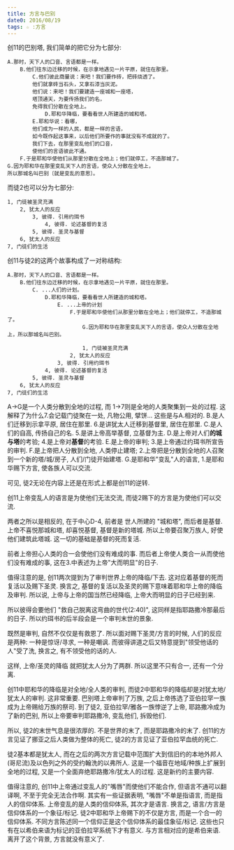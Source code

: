```yaml
---
title: 方言与巴别
date0: 2016/08/19
tags: ☆ :方言
---
```


创11的巴别塔, 我们简单的把它分为七部分:

```
A.那时，天下人的口音、言语都是一样。
    B.他们往东边迁移的时候，在示拿地遇见一片平原，就住在那里。
        C.他们彼此商量说：来吧！我们要作砖，把砖烧透了。
        他们就拿砖当石头，又拿石漆当灰泥。
        他们说：来吧！我们要建造一座城和一座塔，
        塔顶通天，为要传扬我们的名，
        免得我们分散在全地上。
            D.耶和华降临，要看看世人所建造的城和塔。
        E.耶和华说：看哪，
        他们成为一样的人民，都是一样的言语，
        如今既作起这事来，以后他们所要作的事就没有不成就的了。
        我们下去，在那里变乱他们的口音，
        使他们的言语彼此不通。
    F.于是耶和华使他们从那里分散在全地上；他们就停工，不造那城了。
G.因为耶和华在那里变乱天下人的言语，使众人分散在全地上，
所以那城名叫巴别〔就是变乱的意思〕。
```
而徒2也可以分为七部分:

```
1, 门徒被圣灵充满
    2, 犹太人的反应
        3, 彼得. 引用约珥书
            4, 彼得. 论述基督的复活
        5, 彼得. 圣灵与基督
    6, 犹太人的反应
7, 门徒们的生活
```
创11与徒2的这两个故事构成了一对称结构:

```
A.那时，天下人的口音、言语都是一样。
    B.他们往东边迁移的时候，在示拿地遇见一片平原，就住在那里。
        C. ...人们的计划。
            D.耶和华降临，要看看世人所建造的城和塔。
                E. ...上帝的计划
                    F.于是耶和华使他们从那里分散在全地上；他们就停工，不造那城了。
                        G.因为耶和华在那里变乱天下人的言语，使众人分散在全地上，所以那城名叫巴别。

                        1, 门徒被圣灵充满
                    2, 犹太人的反应
                3, 彼得. 引用约珥书
            4, 彼得. 论述基督的复活
        5, 彼得. 圣灵与基督
    6, 犹太人的反应
7, 门徒们的生活
```
A->G是一个人类分散到全地的过程, 而 1->7则是全地的人类聚集到一处的过程. 这解释了为什么7.会记载门徒聚在一处, 凡物公用, 擘饼... 这些是与A.相对的.
B.是人们迁移到示拿平原, 居住在那里. 6.是讲犹太人迁移到基督里, 居住在那里.
C.是人们的自高, 传扬自己的名. 5.是讲上帝高举基督, 立基督为主.
D.是上帝对人们**的城与塔**的考验; 4.是上帝对**基督**的考验.
E.是上帝的审判; 3.是上帝通过约珥书所宣告的审判.
F.是上帝把人分散到全地, 人类停止建塔; 2.上帝把是分散到全地的人召聚到一个新的塔/城/房子, 人们/门徒开始建塔.
G.是耶和华"变乱"人的语言, 1.是耶和华赐下方言, 使各族人可以交流.

可见, 徒2无论在内容上还是在形式上都是创11的逆转.

创11上帝变乱人的语言是为使他们无法交流, 而徒2赐下的方言是为使他们可以交流.

两者之所以是相反的, 在于中心D-4, 前者是 世人所建的 "城和塔", 而后者是基督. 上帝不喜悦那城和塔, 却喜悦基督, 基督是新的塔城. 所以上帝要召聚万族人, 好使他们建筑此塔城. 这一切的基础是基督的死而复活.

前者上帝担心人类的合一会使他们没有难成的事. 而后者上帝使人类合一从而使他们没有难成的事, 这在3.中表述为上帝"大而明显"的日子.

值得注意的是, 创11两次提到为了审判世界上帝的降临/下去. 这对应着基督的死而复活以及赐下圣灵. 换言之, 基督的复活以及圣灵的赐下意味着耶和华上帝的降临及审判. 所以说, 上帝与上帝的国当然已经降临, 上帝大而明显的日子已经到来.

所以彼得会要他们 "救自己脱离这弯曲的世代(2:40)", 这同样是指耶路撒冷那最后的日子. 所以约珥书的后半段会是一个审判末世的景象.

既然是审判, 自然不仅仅是有救恩了. 所以面对赐下圣灵/方言的时候, 人们的反应是两种: 一种是惊讶/寻求, 一种是嘲讽. 而彼得讲道之后又特意提到"领受他话的人"受了洗, 换言之, 有不领受他的话的人.

这样, 上帝/圣灵的降临 就把犹太人分为了两群. 所以这里不只有合一, 还有一个分离.

创11中耶和华的降临是对全地/全人类的审判, 而徒2中耶和华的降临却是对犹太地/犹太人的审判. 这非常重要. 巴别塔上帝审判了万族, 之后上帝拣选了亚伯拉罕一族成为上帝赐给万族的祭司. 到了徒2, 亚伯拉罕/雅各一族悖逆了上帝, 耶路撒冷成为了新的巴别, 所以上帝要审判耶路撒冷, 变乱他们, 拆毁他们.

所以, 徒2的末世气息是很浓厚的. 不是世界的末了, 而是耶路撒冷的末了. 创11的方言见证了挪亚之后人类做为整体的死亡, 徒2的方言见证了亚伯拉罕血统的死亡.

徒2基本都是犹太人, 而在之后的两次方言记载中范围扩大到信旧约的本地外邦人(哥尼流)及以色列之外的受约翰洗的以弗所人. 这是一个福音在地域/种族上扩展到全地的过程, 又是一个全面弃绝耶路撒冷/犹太人的过程. 这是新约的主要内容.

值得注意的, 创11中上帝通过变乱人的"嘴唇"而使他们不能合作, 但语言不通可以翻译啊, 不至于完全无法合作啊. 其实有一些证据表明, "嘴唇"不单是指语言, 而是指人的信仰体系. 上帝变乱的是人类的信仰体系, 其次才是语言. 换言之, 语言/方言是信仰体系的一个象征/标记. 徒2中耶和华上帝赐下的不仅是方言, 而是一个合一的信仰体系. 不同方言陈述同一个信仰正是这个信仰体系的最佳象征/标记. 这些也只有在以希伯来语为标记的亚伯拉罕系统下才有意义. 与方言相对应的是希伯来语. 离开了这个背景, 方言就没有意义了.
